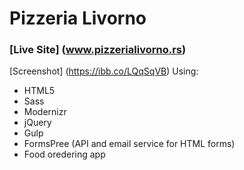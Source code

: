 # Pizzeria Livorno

### [Live Site] (www.pizzerialivorno.rs)
[Screenshot] (https://ibb.co/LQqSqVB)
Using:
- HTML5
- Sass
- Modernizr
- jQuery
- Gulp
- FormsPree (API and email service for HTML forms)
- Food oredering app
